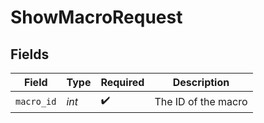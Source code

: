 # ShowMacroRequest


## Fields

| Field               | Type                | Required            | Description         |
| ------------------- | ------------------- | ------------------- | ------------------- |
| `macro_id`          | *int*               | :heavy_check_mark:  | The ID of the macro |